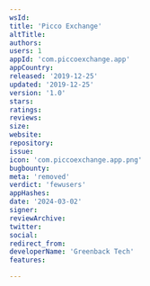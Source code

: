 ```yaml
---
wsId: 
title: 'Picco Exchange'
altTitle: 
authors: 
users: 1
appId: 'com.piccoexchange.app'
appCountry: 
released: '2019-12-25'
updated: '2019-12-25'
version: '1.0'
stars: 
ratings: 
reviews: 
size: 
website: 
repository: 
issue: 
icon: 'com.piccoexchange.app.png'
bugbounty: 
meta: 'removed'
verdict: 'fewusers'
appHashes: 
date: '2024-03-02'
signer: 
reviewArchive: 
twitter: 
social: 
redirect_from: 
developerName: 'Greenback Tech'
features: 

---
```



